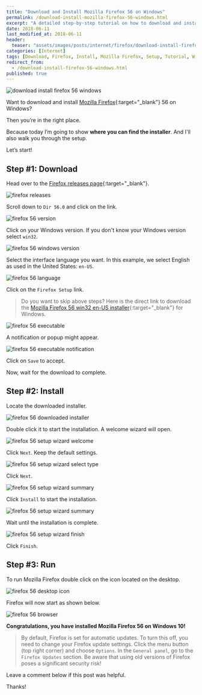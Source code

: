 ```yaml
---
title: "Download and Install Mozilla Firefox 56 on Windows"
permalink: /download-install-mozilla-firefox-56-windows.html
excerpt: "A detailed step-by-step tutorial on how to download and install Mozilla Firefox 56 on Windows 10."
date: 2018-06-11
last_modified_at: 2018-06-11
header:
  teaser: "assets/images/posts/internet/firefox/download-install-firefox-56-windows.png"
categories: [Internet]
tags: [Download, Firefox, Install, Mozilla Firefox, Setup, Tutorial, Windows]
redirect_from:
  - /download-install-firefox-56-windows.html
published: true
---
```


<img src="{{ site.url }}/assets/images/posts/internet/firefox/download-install-firefox-56-windows.png" alt="download install firefox 56 windows" class="align-right title-image">

Want to download and install [Mozilla Firefox](https://gradle.org/){:target="_blank"} 56 on Windows?

Then you’re in the right place.

Because today I’m going to show **where you can find the installer**. And I'll also walk you through the setup.

Let’s start!

## Step #1: Download

Head over to the [Firefox releases page](https://ftp.mozilla.org/pub/firefox/releases/){:target="_blank"}.

<img src="{{ site.url }}/assets/images/posts/internet/firefox/firefox-releases.png" alt="firefox releases">

Scroll down to `Dir 56.0` and click on the link.

<img src="{{ site.url }}/assets/images/posts/internet/firefox/firefox-56-version.png" alt="firefox 56 version">

Click on your Windows version. If you don't know your Windows version select `win32`.

<img src="{{ site.url }}/assets/images/posts/internet/firefox/firefox-56-windows-version.png" alt="firefox 56 windows version">

Select the interface language you want. In this example, we select English as used in the United States: `en-US`.

<img src="{{ site.url }}/assets/images/posts/internet/firefox/firefox-56-language.png" alt="firefox 56 language">

Click on the `Firefox Setup` link.

> Do you want to skip above steps? Here is the direct link to download the [Mozilla Firefox 56 win32 en-US installer](https://ftp.mozilla.org/pub/firefox/releases/56.0/win32/en-US/){:target="_blank"} for Windows.

<img src="{{ site.url }}/assets/images/posts/internet/firefox/firefox-56-executable.png" alt="firefox 56 executable">

A notification or popup might appear.

<img src="{{ site.url }}/assets/images/posts/internet/firefox/firefox-56-executable-notification.png" alt="firefox 56 executable notification">

Click on `Save` to accept.

Now, wait for the download to complete.

## Step #2: Install

Locate the downloaded installer.

<img src="{{ site.url }}/assets/images/posts/internet/firefox/firefox-56-downloaded-installer.png" alt="firefox 56 downloaded installer">

Double click it to start the installation. A welcome wizard will open.

<img src="{{ site.url }}/assets/images/posts/internet/firefox/firefox-56-setup-wizard-welcome.png" alt="firefox 56 setup wizard welcome">

Click `Next`. Keep the default settings.

<img src="{{ site.url }}/assets/images/posts/internet/firefox/firefox-56-setup-wizard-select-type.png" alt="firefox 56 setup wizard select type">

Click `Next`.

<img src="{{ site.url }}/assets/images/posts/internet/firefox/firefox-56-setup-wizard-summary.png" alt="firefox 56 setup wizard summary">

Click `Install` to start the installation.

<img src="{{ site.url }}/assets/images/posts/internet/firefox/firefox-56-setup-wizard-summary.png" alt="firefox 56 setup wizard summary">

Wait until the installation is complete.

<img src="{{ site.url }}/assets/images/posts/internet/firefox/firefox-56-setup-wizard-finish.png" alt="firefox 56 setup wizard finish">

Click `Finish`.

## Step #3: Run

To run Mozilla Firefox double click on the icon located on the desktop.

<img src="{{ site.url }}/assets/images/posts/internet/firefox/firefox-56-desktop-icon.png" alt="firefox 56 desktop icon">

Firefox will now start as shown below.

<img src="{{ site.url }}/assets/images/posts/internet/firefox/firefox-56-browser.png" alt="firefox 56 browser">

**Congratulations, you have installed Mozilla Firefox 56 on Windows 10!**

> By default, Firefox is set for automatic updates. To turn this off, you need to change your Firefox update settings. Click the menu button (top right corner) and choose `Options`. In the `General panel`, go to the `Firefox Updates` section. Be aware that using old versions of Firefox poses a significant security risk!

Leave a comment below if this post was helpful.

Thanks!
